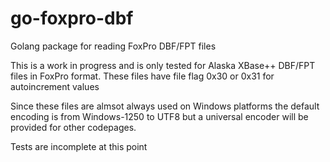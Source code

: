 # go-foxpro-dbf
Golang package for reading FoxPro DBF/FPT files

This is a work in progress and is only tested for Alaska XBase++ DBF/FPT files in FoxPro format.
These files have file flag 0x30 or 0x31 for autoincrement values

Since these files are almsot always used on Windows platforms the default encoding is
from Windows-1250 to UTF8 but a universal encoder will be provided for other codepages.

Tests are incomplete at this point